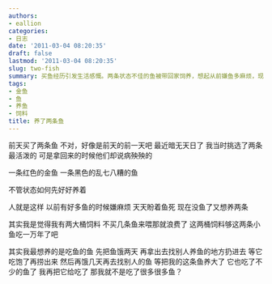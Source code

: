 ```yaml
---
authors:
- eallion
categories:
- 日志
date: '2011-03-04 08:20:35'
draft: false
lastmod: '2011-03-04 08:20:35'
slug: two-fish
summary: 买鱼经历引发生活感慨。两条状态不佳的鱼被带回家饲养，想起从前嫌鱼多麻烦，现在却主动买鱼。主要动机是消耗积压的鱼饲料，甚至幻想养食肉鱼来"间接吃更多鱼"，透露出既随意又精打细算的生活态度。
tags:
- 金鱼
- 鱼
- 养鱼
- 饲料
title: 养了两条鱼
---
```


前天买了两条鱼
不对，好像是前天的前一天吧
最近暗无天日了
我当时挑选了两条最活泼的
可是拿回来的时候他们却说病殃殃的

一条红色的金鱼
一条黑色的乱七八糟的鱼

不管状态如何先好好养着

人就是这样
以前有好多鱼的时候嫌麻烦
天天盼着鱼死
现在没鱼了又想养两条

其实我是觉得我有两大桶饲料
不买几条鱼来喂那就浪费了
这两桶饲料够这两条小鱼吃一万年了吧

其实我最想养的是吃鱼的鱼
先把鱼饿两天
再拿出去找别人养鱼的地方扔进去
等它吃饱了再捞出来
然后再饿几天再去找别人的鱼
等把我的这条鱼养大了
它也吃了不少的鱼了
我再把它给吃了
那我就不是吃了很多很多鱼？